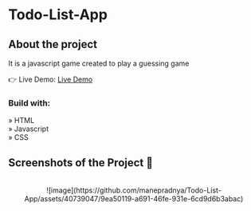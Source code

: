 # Todo-List-App

<h2>About the project</h2>

  <p>It is a javascript game created to play a guessing game</p>

👉 Live Demo: <a href='#'>Live Demo</a>

<h3>Build with:</h3>

» HTML <br>
» Javascript <br>
» CSS

<h2>Screenshots of the Project 📸</h2>
<br>

<div align='center'>
![image](https://github.com/manepradnya/Todo-List-App/assets/40739047/9ea50119-a691-46fe-931e-6cd9d6b3abac)
</div>
